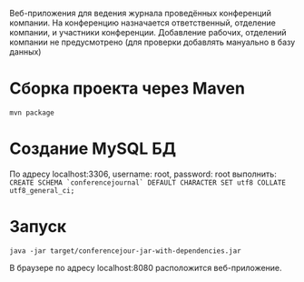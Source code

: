 Веб-приложения для ведения журнала проведённых конференций компании. 
На конференцию назначается ответственный, отделение компании, и участники конференции. 
Добавление рабочих, отделений компании не предусмотрено (для проверки добавлять мануально в базу данных)

# Сборка проекта через Maven
```mvn package```

# Создание MySQL БД
По адресу localhost:3306, username: root, password: root выполнить:
```CREATE SCHEMA `conferencejournal` DEFAULT CHARACTER SET utf8 COLLATE utf8_general_ci; ```

# Запуск 
```java -jar target/conferencejour-jar-with-dependencies.jar```

В браузере по адресу localhost:8080 расположится веб-приложение.
